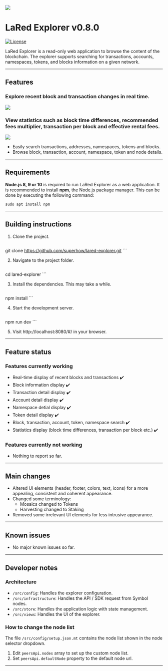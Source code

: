
![](https://i.imgur.com/r8mM1TN.gif)
# LaRed Explorer v0.8.0

[![License](https://img.shields.io/badge/License-Apache%202.0-blue.svg)](https://opensource.org/licenses/Apache-2.0)

LaRed Explorer is a read-only web application to browse the content of the blockchain. 
The explorer supports searching for transactions, accounts, namespaces, tokens, and blocks information on a given network.
***
## Features
### Explore recent block and transaction changes in real time.

![](https://i.imgur.com/0bKFHAq.gif)

### View statistics such as block time differences, recommended fees multiplier, transaction per block and effective rental fees.

![](https://i.imgur.com/7koJ07o.gif)

* Easily search transactions, addresses, namespaces, tokens and blocks.
* Browse block, transaction, account, namespace, token and node details.

***
## Requirements

**Node.js 8, 9 or 10** is required to run LaRed Explorer as a web application.
It is recommended to install **npm**, the Node.js package manager. This can be done by executing the following command:

   ```
sudo apt install npm
   ```
***
## Building instructions

1. Clone the project.


    ```
git clone https://github.com/superhow/lared-explorer.git
    ```

2. Navigate to the project folder.

    ```
cd lared-explorer
    ```
	
3. Install the dependencies. This may take a while.

    ```
npm install 
    ```

4. Start the development server.

    ```
npm run dev 
    ```

5. Visit http://localhost:8080/#/ in your browser.
***
## Feature status
### Features currently working
* Real-time display of recent blocks and transactions ✔️
* Block information display ✔️
* Transaction detail display ✔️
* Account detail display ✔️
* Namespace detial display ✔️
* Token detail display ✔️
* Block, transaction, account, token, namespace search ✔️
* Statistics display (block time differences, transaction per block etc.) ✔️
### Features currently not working
* Nothing to report so far.
***
## Main changes
* Altered UI elements (header, footer, colors, text, icons) for a more appealing, consistent and coherent appearance.
* Changed some terminology:
	* Mosaics changed to Tokens
	* Harvesting changed to Staking
* Removed some irrelevant UI elements for less intrusive appearance.
***
## Known issues
* No major known issues so far.
***
## Developer notes

### Architecture

* `/src/config`: Handles the explorer configuration.
* `/src/infrastructure`: Handles the API / SDK request from Symbol nodes.
* `/src/store`: Handles the application logic with state management.
* `/src/views`: Handles the UI of the explorer.

### How to change the node list

The file `/src/config/setup.json.mt` contains the node list shown in the node selector dropdown.

1. Edit `peersApi.nodes` array to set up the custom node list.
2. Set `peersApi.defaultNode` property to the default node url.

***
